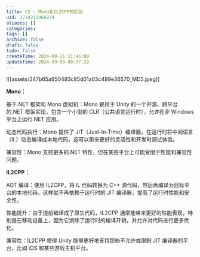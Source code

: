 ```yaml
---
title: CS - Mono和IL2CPP的区别
uid: 1724211960274
aliases: []
categories: 
tags: []
archive: false
draft: false
todo: false
createTime: 2024-08-21 11:46:00
updateTime: 2024-09-09 08:37:22
---
```


![[assets/247b65a950493c85d01a03c499e36570_MD5.jpeg]]

**Mono：**

基于.NET 框架和 Mono 虚拟机：Mono 是用于 Unity 的一个开源、跨平台的.NET 框架实现，包含一个小型的 CLR（公共语言运行时），允许在非 Windows 平台上运行.NET 应用。

动态代码执行：Mono 提供了 JIT（Just-In-Time）编译器，在运行时将中间语言（IL）动态编译成本地代码，这可以带来更好的灵活性和开发时调试体验。

兼容性：Mono 支持更多的.NET 特性，但在某些平台上可能受限于性能和兼容性问题。

**IL2CPP：**

AOT 编译：使用 IL2CPP，将 IL 代码转换为 C++ 源代码，然后再编译为目标平台的本地代码。这样就不再依赖于运行时的 JIT 编译器，提高了运行时性能和安全性。

性能提升：由于提前编译成了原生代码，IL2CPP 通常能带来更好的性能表现，特别是在移动设备上，因为它消除了运行时的编译开销，并允许对代码进行更多优化。

兼容性：IL2CPP 使得 Unity 能够更好地支持那些不允许或限制 JIT 编译器的平台，比如 iOS 和某些游戏主机平台。
